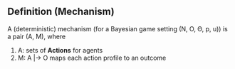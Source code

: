 ## Definition (Mechanism) 
A (deterministic) mechanism (for a Bayesian game setting (N, O, Θ, p, u)) is a pair (A, M), where  
1. A: sets of __Actions__ for agents
2. M: A |→ O maps each action profile to an outcome

